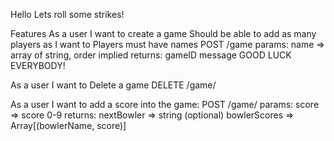 Hello
Lets roll some strikes!

Features
As a user I want to create a game
	Should be able to add as many players as I want to 
	Players must have names 
	POST /game
		params:
			name => array of string, order implied
		returns: 
			gameID
			message GOOD LUCK EVERYBODY!

As a user I want to Delete a game
	DELETE /game/<gameID>

As a user I want to add a score into the game:
	POST /game/<gameID>
		params:
			score => score 0-9
		returns: 
			nextBowler => string
			(optional) bowlerScores => Array[(bowlerName, score)]

